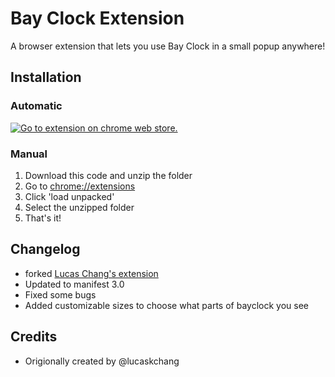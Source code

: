 # Bay Clock Extension

A browser extension that lets you use Bay Clock in a small popup anywhere!


## Installation

### Automatic
[![Go to extension on chrome web store.](https://storage.googleapis.com/web-dev-uploads/image/WlD8wC6g8khYWPJUsQceQkhXSlv1/HRs9MPufa1J1h5glNhut.png)](https://chromewebstore.google.com/detail/bay-clock/enlcjchkdmmnjlmeagbdeajenmneleid)

### Manual
1. Download this code and unzip the folder
2. Go to [chrome://extensions](chrome://extensions)
3. Click 'load unpacked'
4. Select the unzipped folder 
5. That's it!

## Changelog
- forked [Lucas Chang's extension](https://github.com/lucaskchang/bay-clock-extension)
- Updated to manifest 3.0
- Fixed some bugs
- Added customizable sizes to choose what parts of bayclock you see

## Credits
- Origionally created by @lucaskchang
